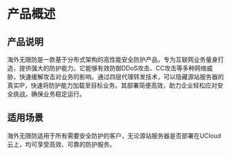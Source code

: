 # 产品概述



## 产品说明
海外无限防是一款基于分布式架构的高性能安全防护产品，专为互联网业务量身打造，提供强大的防护能力。它能够有效防御DDoS攻击、CC攻击等多种网络威胁，快速缓解攻击对业务的影响。通过四层代理转发技术，可以隐藏源站服务器的真实IP，快速将防护能力加载至目标业务。其部署简便高效，助力企业轻松应对安全挑战，确保业务稳定运行。



## 适用场景
海外无限防适用于所有需要安全防护的客户，无论源站服务器是否部署在UCloud云上，均可享受高效、可靠的防护服务。
